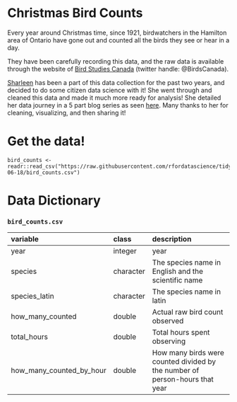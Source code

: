 # Christmas Bird Counts

Every year around Christmas time, since 1921, birdwatchers in the Hamilton area of Ontario have gone out and counted all the birds they see or hear in a day.

They have been carefully recording this data, and the raw data is available through the website of [Bird Studies Canada](https://www.birdscanada.org/index.jsp) (twitter handle: @BirdsCanada).

[Sharleen](https://twitter.com/_sharleen_w) has been a part of this data collection for the past two years, and decided to do some citizen data science with it! She went through and cleaned this data and made it much more ready for analysis! She detailed her data journey in a 5 part blog series as seen [here](https://sharleenw.rbind.io/post/hamilton_cbc_part_1/hamilton-christmas-bird-count-part-1/). Many thanks to her for cleaning, visualizing, and then sharing it!

# Get the data!

```
bird_counts <- readr::read_csv("https://raw.githubusercontent.com/rfordatascience/tidytuesday/master/data/2019/2019-06-18/bird_counts.csv")
```

# Data Dictionary


### `bird_counts.csv`

|variable                 |class     |description |
|:------------------------|:---------|:-----------|
|year                     | integer    | year |
|species                  |character | The species name in English and the scientific name|
|species_latin            |character | The species name in latin |
|how_many_counted         |double    | Actual raw bird count observed |
|total_hours              |double    | Total hours spent observing |
|how_many_counted_by_hour |double    | How many birds were counted divided by the number of person-hours that year |

